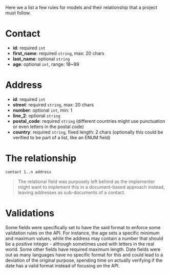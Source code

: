 Here we a list a few rules for models and their relationship that a project must follow.

# Contact
- **id**: required `int`
- **first_name**: required `string`, max: 20 chars
- **last_name**: optional `string`
- **age**: optional `int`, range: 18~99

# Address
- **id**: required `int`
- **street**: required `string`, max: 20 chars
- **number**: optional `int`, min: 1
- **line_2**: optional `string`
- **postal_code**: required `string` (different countries might use punctuation or even letters in the postal code)
- **country**: required `string`, fixed length: 2 chars (optionally this could be verified to be part of a list, like an ENUM field)

# The relationship
`contact 1..n address`
> The relational field was purposely left behind as the implementer might want to implement this in a document-based approach instead, leaving addresses as sub-documents of a contact.

# Validations
Some fields were specifically set to have the said format to enforce some validation rules on the API. For instance, the age sets a specific minimum and maximum values, while the address may contain a number that should be a positive integer - although sometimes used with letters in the real world. Some other fields have required maximum length.
Date fields were out as many languages have no specific format for this and could lead to a deviation of the original purpose, spending time on actually verifying if the date has a valid format instead of focusing on the API.
